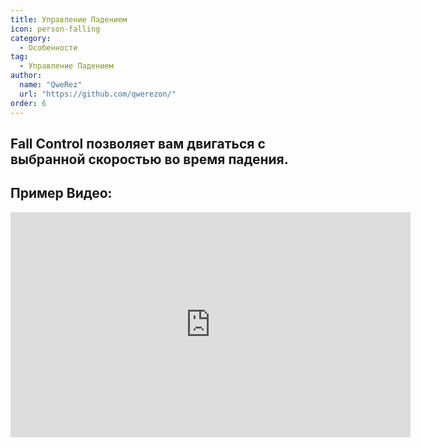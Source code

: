 ```yaml
---
title: Управление Падением
icon: person-falling
category:
  - Особенности
tag:
  - Управление Падением
author: 
  name: "QweRez"
  url: "https://github.com/qwerezon/"
order: 6
---
```


## Fall Control позволяет вам двигаться с выбранной скоростью во время падения.

## Пример Видео:

<div class="iframe-container"><iframe width="640" height="360" src="https://www.youtube.com/embed/BHiabtwSSNc?list=PL5eI1Tb64p56g27qfYk7VuFTz4FK6YrKa" title="Korepi - Управление Падением" frameborder="0" allow="accelerometer; autoplay; clipboard-write; encrypted-media; gyroscope; picture-in-picture; web-share" allowfullscreen></iframe></div>
